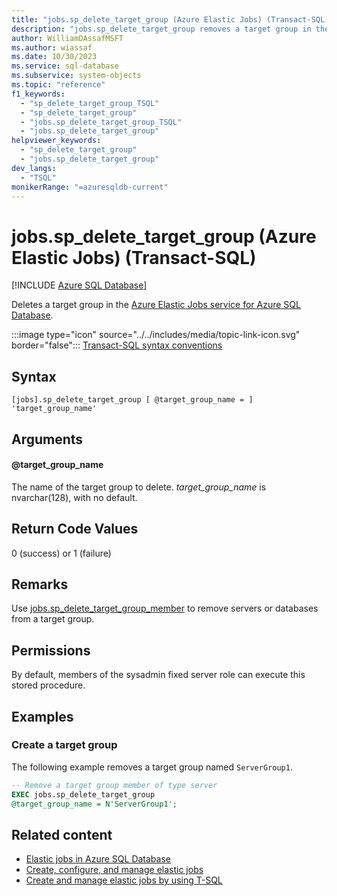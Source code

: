 ```yaml
---
title: "jobs.sp_delete_target_group (Azure Elastic Jobs) (Transact-SQL)"
description: "jobs.sp_delete_target_group removes a target group in the Azure Elastic Jobs service for Azure SQL Database."
author: WilliamDAssafMSFT
ms.author: wiassaf
ms.date: 10/30/2023
ms.service: sql-database
ms.subservice: system-objects
ms.topic: "reference"
f1_keywords:
  - "sp_delete_target_group_TSQL"
  - "sp_delete_target_group"
  - "jobs.sp_delete_target_group_TSQL"
  - "jobs.sp_delete_target_group"
helpviewer_keywords:
  - "sp_delete_target_group"
  - "jobs.sp_delete_target_group"
dev_langs:
  - "TSQL"
monikerRange: "=azuresqldb-current"
---
```

# jobs.sp_delete_target_group (Azure Elastic Jobs) (Transact-SQL)

[!INCLUDE [Azure SQL Database](../../includes/applies-to-version/asdb.md)]

Deletes a target group in the [Azure Elastic Jobs service for Azure SQL Database](/azure/azure-sql/database/elastic-jobs-overview?view=azuresql-db&preserve-view=true).

:::image type="icon" source="../../includes/media/topic-link-icon.svg" border="false"::: [Transact-SQL syntax conventions](../../t-sql/language-elements/transact-sql-syntax-conventions-transact-sql.md)

## Syntax

```syntaxsql
[jobs].sp_delete_target_group [ @target_group_name = ] 'target_group_name'
```

## Arguments

#### @target_group_name

The name of the target group to delete. *target_group_name* is nvarchar(128), with no default.

## Return Code Values

0 (success) or 1 (failure)

## Remarks

Use [jobs.sp_delete_target_group_member](sp-delete-target-group-member-elastic-jobs-transact-sql.md) to remove servers or databases from a target group.

## Permissions

By default, members of the sysadmin fixed server role can execute this stored procedure.

## Examples

### Create a target group

The following example removes a target group named `ServerGroup1`.

```sql
-- Remove a target group member of type server
EXEC jobs.sp_delete_target_group
@target_group_name = N'ServerGroup1';
```

## Related content

- [Elastic jobs in Azure SQL Database](/azure/azure-sql/database/elastic-jobs-overview?view=azuresql-db&preserve-view=true)
- [Create, configure, and manage elastic jobs](/azure/azure-sql/database/elastic-jobs-tutorial?view=azuresql-db&preserve-view=true)
- [Create and manage elastic jobs by using T-SQL](/azure/azure-sql/database/elastic-jobs-tsql-create-manage?view=azuresql-db&preserve-view=true)
